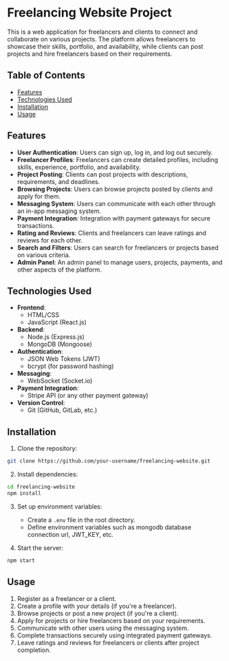 # Freelancing Website Project

This is a web application for freelancers and clients to connect and collaborate on various projects. The platform allows freelancers to showcase their skills, portfolio, and availability, while clients can post projects and hire freelancers based on their requirements.

## Table of Contents

- [Features](#features)
- [Technologies Used](#technologies-used)
- [Installation](#installation)
- [Usage](#usage)

## Features

- **User Authentication**: Users can sign up, log in, and log out securely.
- **Freelancer Profiles**: Freelancers can create detailed profiles, including skills, experience, portfolio, and availability.
- **Project Posting**: Clients can post projects with descriptions, requirements, and deadlines.
- **Browsing Projects**: Users can browse projects posted by clients and apply for them.
- **Messaging System**: Users can communicate with each other through an in-app messaging system.
- **Payment Integration**: Integration with payment gateways for secure transactions.
- **Rating and Reviews**: Clients and freelancers can leave ratings and reviews for each other.
- **Search and Filters**: Users can search for freelancers or projects based on various criteria.
- **Admin Panel**: An admin panel to manage users, projects, payments, and other aspects of the platform.

## Technologies Used

- **Frontend**:
  - HTML/CSS
  - JavaScript (React.js)
- **Backend**:
  - Node.js (Express.js)
  - MongoDB (Mongoose)
- **Authentication**:
  - JSON Web Tokens (JWT)
  - bcrypt (for password hashing)
- **Messaging**:
  - WebSocket (Socket.io)
- **Payment Integration**:
  - Stripe API (or any other payment gateway)
- **Version Control**:
  - Git (GitHub, GitLab, etc.)

## Installation

1. Clone the repository:

```bash
git clone https://github.com/your-username/freelancing-website.git
```

2. Install dependencies:

```bash
cd freelancing-website
npm install
```

3. Set up environment variables:
   - Create a `.env` file in the root directory.
   - Define environment variables such as mongodb database connection url, JWT_KEY, etc.

4. Start the server:

```bash
npm start
```

## Usage

1. Register as a freelancer or a client.
2. Create a profile with your details (if you're a freelancer).
3. Browse projects or post a new project (if you're a client).
4. Apply for projects or hire freelancers based on your requirements.
5. Communicate with other users using the messaging system.
6. Complete transactions securely using integrated payment gateways.
7. Leave ratings and reviews for freelancers or clients after project completion.
